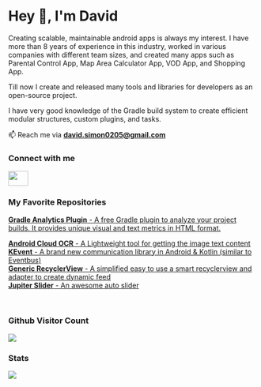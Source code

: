 <h1 align="left">Hey 👋, I'm David</h1>
<p align="left">Creating scalable, maintainable android apps is always my interest. I have more than 8 years of experience in this industry, worked in various companies with different team sizes, and created many apps such as Parental Control App, Map Area Calculator App, VOD App, and Shopping App.

Till now I create and released many tools and libraries for developers as an open-source project.

I have very good knowledge of the Gradle build system to create efficient modular structures, custom plugins, and tasks.
</p>

📫 Reach me via **david.simon0205@gmail.com**

<h3 align="left">Connect with me</h3>
<p align="left">
<a href="https://linkedin.com/in/davidsimon0205" target="_blank"><img align="center" src="https://cdn.jsdelivr.net/npm/simple-icons@3.0.1/icons/linkedin.svg" height="30" width="40" /></a>

<br/>
<h3 align="left">My Favorite Repositories</h3>
<a href="https://github.com/janbarari/gradle-analytics-plugin" target="_blank"><strong>Gradle Analytics Plugin</strong> - A free Gradle plugin to analyze your project builds. It provides unique visual and text metrics in HTML format.</a>

<a href="https://github.com/janbarari/android-cloud-ocr" target="_blank"><strong>Android Cloud OCR</strong> - A Lightweight tool for getting the image text content</a>
<br/>
<a href="https://github.com/janbarari/KEvent" target="_blank"><strong>KEvent</strong> - A brand new communication library in Android & Kotlin (similar to Eventbus)</a>
<br/>
  <a href="https://github.com/janbarari/GenericRecyclerView"><strong>Generic RecyclerView</strong> - A simplified easy to use a smart recyclerview and adapter to create dynamic feed</a>
<br/>
<a href="https://github.com/janbarari/JupiterSlider"><strong>Jupiter Slider</strong> - An awesome auto slider</a>

<br/>
<p><strong><h3>Github Visitor Count</h3></strong>
<img src="https://profile-counter.glitch.me/janbarari/count.svg" />
</p>

<p><strong><h3>Stats</h3></strong>
<div class="row">
  <div class="col">
      <img src="https://github-readme-stats.vercel.app/api?username=janbarari&show_icons=true&locale=en" />
  </div>
</div>

